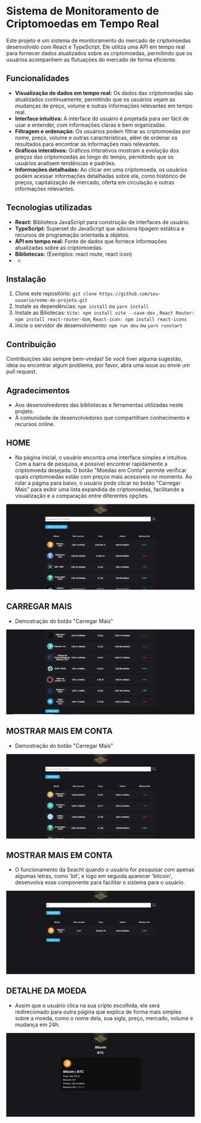 # Sistema de Monitoramento de Criptomoedas em Tempo Real

Este projeto é um sistema de monitoramento do mercado de criptomoedas desenvolvido com React e TypeScript. Ele utiliza uma API em tempo real para fornecer dados atualizados sobre as criptomoedas, permitindo que os usuários acompanhem as flutuações do mercado de forma eficiente.

## Funcionalidades

- **Visualização de dados em tempo real:** Os dados das criptomoedas são atualizados continuamente, permitindo que os usuários vejam as mudanças de preço, volume e outras informações relevantes em tempo real.
- **Interface intuitiva:** A interface do usuário é projetada para ser fácil de usar e entender, com informações claras e bem organizadas.
- **Filtragem e ordenação:** Os usuários podem filtrar as criptomoedas por nome, preço, volume e outras características, além de ordenar os resultados para encontrar as informações mais relevantes.
- **Gráficos interativos:** Gráficos interativos mostram a evolução dos preços das criptomoedas ao longo do tempo, permitindo que os usuários analisem tendências e padrões.
- **Informações detalhadas:** Ao clicar em uma criptomoeda, os usuários podem acessar informações detalhadas sobre ela, como histórico de preços, capitalização de mercado, oferta em circulação e outras informações relevantes.

## Tecnologias utilizadas

- **React:** Biblioteca JavaScript para construção de interfaces de usuário.
- **TypeScript:** Superset do JavaScript que adiciona tipagem estática e recursos de programação orientada a objetos.
- **API em tempo real:** Fonte de dados que fornece informações atualizadas sobre as criptomoedas.
- **Bibliotecas:** (Exemplos: react route, react icon)
- *

## Instalação

1. Clone este repositório: `git clone https://github.com/seu-usuario/nome-do-projeto.git`
2. Instale as dependências: `npm install` ou `yarn install`
3. Instale as Biliotecas: `Vite: npm install vite --save-dev` ,  `React Router: npm install react-router-dom`, `React-icon: npm install react-icons`
3. Inicie o servidor de desenvolvimento: `npm run dev` ou `yarn runstart`


## Contribuição

Contribuições são sempre bem-vindas! Se você tiver alguma sugestão, ideia ou encontrar algum problema, por favor, abra uma issue ou envie um pull request.


## Agradecimentos

- Aos desenvolvedores das bibliotecas e ferramentas utilizadas neste projeto.
- À comunidade de desenvolvedores que compartilham conhecimento e recursos online.

## HOME

- Na página inicial, o usuário encontra uma interface simples e intuitiva. Com a barra de pesquisa, é possível encontrar rapidamente a criptomoeda desejada. O botão "Moedas em Conta" permite verificar quais criptomoedas estão com preços mais acessíveis no momento. Ao rolar a página para baixo, o usuário pode clicar no botão "Carregar Mais" para exibir uma lista expandida de criptomoedas, facilitando a visualização e a comparação entre diferentes opções.

![GIF do projeto](/public/Principal.png)

## CARREGAR MAIS

- Demostração do botão "Carregar Mais"

![GIF do projeto](/public/carregarmais.png)

## MOSTRAR MAIS EM CONTA

- Demostração do botão "Carregar Mais"

![GIF do projeto](/public/mostrar.png)

## MOSTRAR MAIS EM CONTA

- O funcionamento da Seacht quando o usuário for pesquisar com apenas algumas letras, como 'bit', e logo em seguida aparecer 'bitcoin', desenvolva esse componente para facilitar o sistema para o usuário.
 
![GIF do projeto](/public/seacht.png)

## DETALHE DA MOEDA

- Assim que o usuário clica na sua cripto escolhida, ele será redirecionado para outra página que explica de forma mais simples sobre a moeda, como o nome dela, sua sigla, preço, mercado, volume e mudança em 24h.
 
![GIF do projeto](/public/detail.png)

